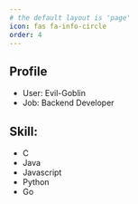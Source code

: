 ```yaml
---
# the default layout is 'page'
icon: fas fa-info-circle
order: 4
---
```


## Profile
- User: Evil-Goblin
- Job: Backend Developer

## Skill:
- C
- Java
- Javascript
- Python
- Go
